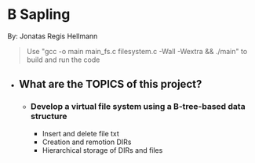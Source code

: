 # B Sapling
By: Jonatas Regis Hellmann
> Use "gcc -o main main_fs.c filesystem.c -Wall -Wextra && ./main" to build and run the code

- ## What are the TOPICS of this project?
    - ### Develop a virtual file system using a B-tree-based data structure
        - Insert and delete file txt
        - Creation and remotion DIRs
        - Hierarchical storage of DIRs and files
